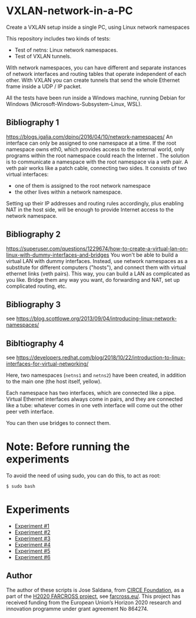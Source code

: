 # VXLAN-network-in-a-PC
Create a VXLAN setup inside a single PC, using Linux network namespaces

This repository includes two kinds of tests:
-	Test of netns: Linux network namespaces.
-	Test of VXLAN tunnels.

With network namespaces, you can have different and separate instances of network interfaces and routing tables that operate independent of each other.
With VXLAN you can create tunnels that send the whole Ethernet frame inside a UDP / IP packet.

All the tests have been run inside a Windows machine, running Debian for Windows (Microsoft-Windows-Subsystem-Linux, WSL). 

## Bibliography 1
https://blogs.igalia.com/dpino/2016/04/10/network-namespaces/ 
An interface can only be assigned to one namespace at a time. If the root namespace owns eth0, which provides access to the external world, only programs within the root namespace could reach the Internet .
The solution is to communicate a namespace with the root namespace via a veth pair. A veth pair works like a patch cable, connecting two sides. It consists of two virtual interfaces:
-	one of them is assigned to the root network namespace
-	the other lives within a network namespace.

Setting up their IP addresses and routing rules accordingly, plus enabling NAT in the host side, will be enough to provide Internet access to the network namespace.

## Bibliography 2
https://superuser.com/questions/1229674/how-to-create-a-virtual-lan-on-linux-with-dummy-interfaces-and-bridges
You won't be able to build a virtual LAN with dummy interfaces.
Instead, use network namespaces as a substitute for different computers ("hosts"), and connect them with virtual ethernet links (veth pairs).
This way, you can build a LAN as complicated as you like. Bridge them any way you want, do forwarding and NAT, set up complicated routing, etc.

## Bibliography 3
see https://blog.scottlowe.org/2013/09/04/introducing-linux-network-namespaces/ 

## Bibltiography 4
see https://developers.redhat.com/blog/2018/10/22/introduction-to-linux-interfaces-for-virtual-networking/ 

Here, two namespaces (`netns1` and `netns2`) have been created, in addition to the main one (the host itself, yellow).

Each namespace has two interfaces, which are connected like a pipe. Virtual Ethernet interfaces always come in pairs, and they are connected like a tube: whatever comes in one veth interface will come out the other peer veth interface.

You can then use bridges to connect them.

# Note: Before running the experiments
To avoid the need of using sudo, you can do this, to act as root:
```
$ sudo bash
```

# Experiments
- [Experiment #1](https://github.com/josemariasaldana/VXLAN-network-in-a-PC/blob/main/experiment1.md)
- [Experiment #2](https://github.com/josemariasaldana/VXLAN-network-in-a-PC/blob/main/experiment2.md)
- [Experiment #3](https://github.com/josemariasaldana/VXLAN-network-in-a-PC/blob/main/experiment3.md)
- [Experiment #4](https://github.com/josemariasaldana/VXLAN-network-in-a-PC/blob/main/experiment4.md)
- [Experiment #5](https://github.com/josemariasaldana/VXLAN-network-in-a-PC/blob/main/experiment5.md)
- [Experiment #6](https://github.com/josemariasaldana/VXLAN-network-in-a-PC/blob/main/experiment6.md)


## Author

The author of these scripts is Jose Saldana, from [CIRCE Foundation](https://www.fcirce.es/en/), as a part of the [H2020 FARCROSS project](https://cordis.europa.eu/project/id/864274), see [farcross.eu/](https://farcross.eu/). This project has received funding from the European Union’s Horizon 2020 research and innovation programme under grant agreement No 864274.
